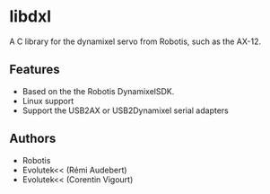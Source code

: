 libdxl
======

A C library for the dynamixel servo from Robotis, such as the AX-12.

Features
--------

- Based on the the Robotis DynamixelSDK.
- Linux support
- Support the USB2AX or USB2Dynamixel serial adapters

Authors
-------

- Robotis
- Evolutek<< (Rémi Audebert)
- Evolutek<< (Corentin Vigourt)
